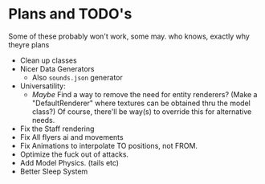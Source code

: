 Plans and TODO's
========================================
Some of these probably won't work, some may. who knows, exactly why theyre plans

- Clean up classes
- Nicer Data Generators
    - Also `sounds.json` generator
- Universatility:
    - *Maybe* Find a way to remove the need for entity renderers?
      (Make a "DefaultRenderer" where textures can be obtained thru the model class?) Of course, there'll be way(s) to
      override this for alternative needs.
- Fix the Staff rendering
- Fix All flyers ai and movements
- Fix Animations to interpolate TO positions, not FROM.
- Optimize the fuck out of attacks. 
- Add Model Physics. (tails etc)
- Better Sleep System